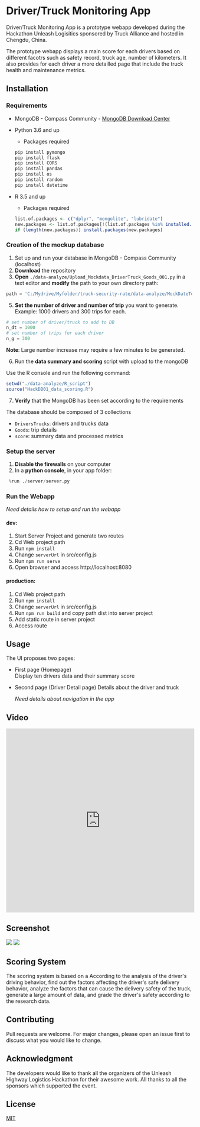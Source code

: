 # Driver/Truck Monitoring App

Driver/Truck Monitoring App is a prototype webapp developed during the Hackathon Unleash Logisitics sponsored by Truck Alliance and hosted in Chengdu, China.

The prototype webapp displays a main score for each drivers based on different facotrs such as safety record, truck age, number of kilometers. It also provides for each driver a more detailled page that include the truck health and maintenance metrics.

## Installation

### Requirements
* MongoDB - Compass Community - [MongoDB Download Center](https://www.mongodb.com/download-center?jmp=nav#community)

* Python 3.6 and up
    * Packages required
    
    ```python
    pip install pymongo
    pip install flask
    pip install CORS
    pip install pandas
    pip install os
    pip install random
    pip install datetime
    ```

* R 3.5 and up
    * Packages required

    ```R
    list.of.packages <- c("dplyr", "mongolite", "lubridate")
    new.packages <- list.of.packages[!(list.of.packages %in% installed.packages()[,"Package"])]
    if (length(new.packages)) install.packages(new.packages)
    ```

### Creation of the mockup database

1. Set up and run your database in MongoDB - Compass Community (localhost)
2. **Download** the repository
3. **Open** `./data-analyze/Upload_Mockdata_DriverTruck_Goods_001.py` in a text editor and **modify** the path to your own directory path:
```python
path = 'C:/Mydrive/Myfolder/truck-security-rate/data-analyze/MockDateTemplate'

```
5.  **Set the number of driver and number of trip** you want to generate. Example: 1000 drivers and 300 trips for each.
```python
# set number of driver/truck to add to DB
n_dt = 1000
# set number of trips for each driver
n_g = 300
```
**Note**: Large number increase may require a few minutes to be generated.

6. Run the **data summary and scoring** script with upload to the mongoDB

Use the R console and run the following command:
```R
setwd("./data-analyze/R_script")
source("HackDB01_data_scoring.R")
```

7. **Verify** that the MongoDB has been set according to the requirements 

The database should be composed of 3 collections

- `DriversTrucks`: drivers and trucks data
- `Goods`: trip details
- `score`: summary data and processed metrics

### Setup the server

1. **Disable the firewalls** on your computer
2. In a **python console**, in your app folder:
```python
 %run ./server/server.py
```

### Run the Webapp

*Need details how to setup and run the webapp*
#### dev:
1. Start Server Project and generate two routes
2. Cd Web project path
3. Run ```npm install```
4. Change ```serverUrl``` in src/config.js
5. Run ```npm run serve```
6. Open browser and access http://localhost:8080
#### production:
1. Cd Web project path
2. Run ```npm install```
3. Change ```serverUrl``` in src/config.js
4. Run ```npm run build``` and copy path dist into server project
5. Add static route in server project
6. Access route

## Usage

The UI proposes two pages:

* First page (Homepage)  
    Display ten drivers data and their summary score

* Second page (Driver Detail page) 
    Details about the driver and truck
    
    *Need details about navigation in the app*

## Video

<iframe height=498 width=510 src='http://player.youku.com/embed/XMzgxNzMwMDcyOA==' frameborder=0 'allowfullscreen'></iframe>

## Screenshot

![](https://github.com/git-hacker/truck-security-rate/raw/master/Info/index.png=75)
![](https://github.com/git-hacker/truck-security-rate/raw/master/Info/detail.png=75)


## Scoring System

The scoring system is based on a 
According to the analysis of the driver's driving behavior, find out the factors affecting the driver's safe delivery behavior, analyze the factors that can cause the delivery safety of the truck, generate a large amount of data, and grade the driver's safety according to the research data.

## Contributing
Pull requests are welcome. For major changes, please open an issue first to discuss what you would like to change.

## Acknowledgment

The developers would like to thank all the organizers of the Unleash Highway Logistics Hackathon for their awesome work.
All thanks to all the sponsors which supported the event.

## License
[MIT](https://choosealicense.com/licenses/mit/)
